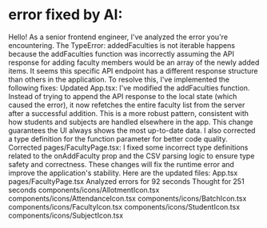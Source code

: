 # error fixed by AI: 
Hello! As a senior frontend engineer, I've analyzed the error you're encountering. The TypeError: addedFaculties is not iterable happens because the addFaculties function was incorrectly assuming the API response for adding faculty members would be an array of the newly added items. It seems this specific API endpoint has a different response structure than others in the application.
To resolve this, I've implemented the following fixes:
Updated App.tsx: I've modified the addFaculties function. Instead of trying to append the API response to the local state (which caused the error), it now refetches the entire faculty list from the server after a successful addition. This is a more robust pattern, consistent with how students and subjects are handled elsewhere in the app. This change guarantees the UI always shows the most up-to-date data. I also corrected a type definition for the function parameter for better code quality.
Corrected pages/FacultyPage.tsx: I fixed some incorrect type definitions related to the onAddFaculty prop and the CSV parsing logic to ensure type safety and correctness.
These changes will fix the runtime error and improve the application's stability. Here are the updated files:
App.tsx
 pages/FacultyPage.tsx
 Analyzed errors for 92 seconds
 Thought for 251 seconds
components/icons/AllotmentIcon.tsx
 components/icons/AttendanceIcon.tsx
 components/icons/BatchIcon.tsx
 components/icons/FacultyIcon.tsx
 components/icons/StudentIcon.tsx
 components/icons/SubjectIcon.tsx
